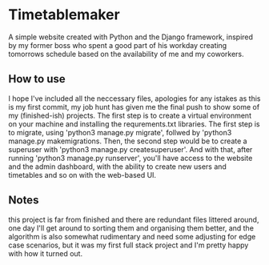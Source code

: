 # Timetablemaker
A simple website created with Python and the Django framework, inspired by my former boss who spent a good part of his workday creating tomorrows schedule based on the availability of me and my coworkers.

## How to use
I hope I've included all the neccessary files, apologies for any  istakes as this is my first commit, my job hunt has given me the final push to show some of my (finished-ish) projects.
The first step is to create a virtual environment on your machine and installing the requrements.txt libraries. The first step is to migrate, using 'python3 manage.py migrate', follwed by 'python3 manage.py makemigrations. Then, the second step would be to create a superuser with 'python3 manage.py createsuperuser'. And with that, after running 'python3 manage.py runserver', you'll have access to the website and the admin dashboard, with the ability to create new users and timetables and so on with the web-based UI.

## Notes
this project is far from finished and there are redundant files littered around, one day I'll get around to sorting them and organising them better, and the algorithm is also somewhat rudimentary and need some adjusting for edge case scenarios, but it was my first full stack project and I'm pretty happy with how it turned out.
